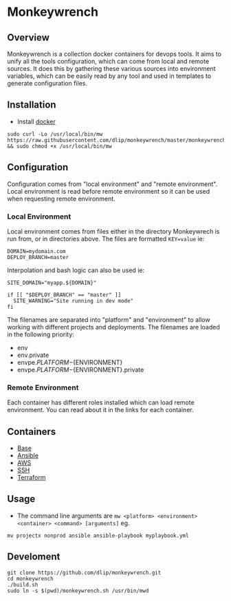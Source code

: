 # Monkeywrench

## Overview

Monkeywrench is a collection docker containers for devops tools. It aims to unify all the tools configuration, which can come from local and remote sources. It does this by gathering these various sources into environment variables, which can be easily read by any tool and used in templates to generate configuration files.

## Installation

- Install [docker](https://docs.docker.com/engine/installation/)

```
sudo curl -Lo /usr/local/bin/mw https://raw.githubusercontent.com/dlip/monkeywrench/master/monkeywrench.sh && sudo chmod +x /usr/local/bin/mw
```

## Configuration

Configuration comes from "local environment" and "remote environment". Local environment is read before remote environment so it can be used when requesting remote environment.

### Local Environment

Local environment comes from files either in the directory Monkeywrech is run from, or in directories above. The files are formatted `KEY=value` ie: 

```
DOMAIN=mydomain.com
DEPLOY_BRANCH=master
```

Interpolation and bash logic can also be used ie:

```
SITE_DOMAIN="myapp.${DOMAIN}"

if [[ "$DEPLOY_BRANCH" == "master" ]]
  SITE_WARNING="Site running in dev mode"
fi
```

The filenames are separated into "platform" and "environment" to allow working with different projects and deployments. The filenames are loaded in the following priority:

- env
- env.private
- envpe.${PLATFORM}-${ENVIRONMENT}
- envpe.${PLATFORM}-${ENVIRONMENT}.private

### Remote Environment

Each container has different roles installed which can load remote environment. You can read about it in the links for each container.

## Containers

- [Base](https://github.com/dlip/monkeywrench/blob/master/docs/base.md)
- [Ansible](https://github.com/dlip/monkeywrench/blob/master/docs/ansible.md)
- [AWS](https://github.com/dlip/monkeywrench/blob/master/docs/aws.md)
- [SSH](https://github.com/dlip/monkeywrench/blob/master/docs/ssh.md)
- [Terraform](https://github.com/dlip/monkeywrench/blob/master/docs/terraform.md)

## Usage

- The command line arguments are `mw <platform> <environment> <container> <command> [arguments]` eg.

```
mv projectx nonprod ansible ansible-playbook myplaybook.yml
```

## Develoment

```
git clone https://github.com/dlip/monkeywrench.git
cd monkeywrench
./build.sh
sudo ln -s $(pwd)/monkeywrench.sh /usr/bin/mwd
```


